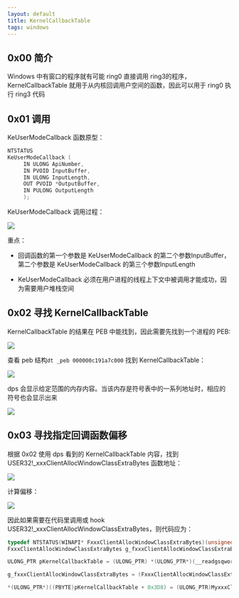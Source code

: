 ```yaml
---
layout: default
title: KernelCallbackTable
tags: windows
---
```

## 0x00 简介

Windows 中有窗口的程序就有可能 ring0 直接调用 ring3的程序，KernelCallbackTable 就用于从内核回调用户空间的函数，因此可以用于 ring0 执行 ring3 代码

## 0x01 调用

KeUserModeCallback 函数原型：

```C
NTSTATUS
KeUserModeCallback (
     IN ULONG ApiNumber,
     IN PVOID InputBuffer,
     IN ULONG InputLength,
     OUT PVOID *OutputBuffer,
     IN PULONG OutputLength
     );
```


KeUserModeCallback 调用过程：

![](https://gitee.com/tboom_is_here/pic/raw/master/img/Ar2xznvsXQHotO1.png)

重点：

- 回调函数的第一个参数是 KeUserModeCallback 的第二个参数InputBuffer，第二个参数是   KeUserModeCallback 的第三个参数InputLength

- KeUserModeCallback 必须在用户进程的线程上下文中被调用才能成功，因为需要用户堆栈空间

## 0x02 寻找 KernelCallbackTable

KernelCallbackTable 的结果在 PEB 中能找到，因此需要先找到一个进程的 PEB:

![](https://gitee.com/tboom_is_here/pic/raw/master/img/image_1.png)

查看 peb 结构`dt _peb 000000c191a7c000` 找到 KernelCallbackTable：

![](https://gitee.com/tboom_is_here/pic/raw/master/img/image_2.png)

dps 会显示给定范围的内存内容。当该内存是符号表中的一系列地址时，相应的符号也会显示出来

![](https://gitee.com/tboom_is_here/pic/raw/master/img/image_3.png)

## 0x03 寻找指定回调函数偏移

根据 0x02 使用 dps 看到的 KernelCallbackTable 内容，找到 USER32!_xxxClientAllocWindowClassExtraBytes 函数地址：

![](https://gitee.com/tboom_is_here/pic/raw/master/img/image_4.png)

计算偏移：

![](https://gitee.com/tboom_is_here/pic/raw/master/img/image_5.png)

因此如果需要在代码里调用或 hook USER32!_xxxClientAllocWindowClassExtraBytes，则代码应为：

```C
typedef NTSTATUS(WINAPI* FxxxClientAllocWindowClassExtraBytes)(unsigned int* pSize);
FxxxClientAllocWindowClassExtraBytes g_fxxxClientAllocWindowClassExtraBytes = NULL;

ULONG_PTR pKernelCallbackTable = (ULONG_PTR) *(ULONG_PTR*)(__readgsqword(0x60) + 0x58); // gs:[0x60] 指向进程 PEB，PEB 结构体偏移 0x58 为 KernelCallbackTable

g_fxxxClientAllocWindowClassExtraBytes = (FxxxClientAllocWindowClassExtraBytes)*(ULONG_PTR*)((PBYTE)pKernelCallbackTable + 0x3D8);  //KernelCallbackTable 偏移0x3D8 为 user32!_xxxClientAllocWindowClassExtraBytes

*(ULONG_PTR*)((PBYTE)pKernelCallbackTable + 0x3D8) = (ULONG_PTR)MyxxxClientAllocWindowClassExtraBytes;  // hook user32!_xxxClientAllocWindowClassExtraBytes 为自定义函数 MyxxxClientAllocWindowClassExtraBytes

```



